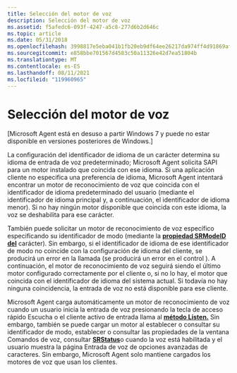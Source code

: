 ```yaml
---
title: Selección del motor de voz
description: Selección del motor de voz
ms.assetid: f5afedc6-093f-4247-a5c8-277d6b2d646c
ms.topic: article
ms.date: 05/31/2018
ms.openlocfilehash: 3998817e5eba041b1fb20eb9df64ee26217da974ff4d91869af05fbf15cc4f9d
ms.sourcegitcommit: e858bbe701567d4583c50a11326e42d7ea51804b
ms.translationtype: MT
ms.contentlocale: es-ES
ms.lasthandoff: 08/11/2021
ms.locfileid: "119960965"
---
```

# <a name="speech-engine-selection"></a>Selección del motor de voz

\[Microsoft Agent está en desuso a partir Windows 7 y puede no estar disponible en versiones posteriores de Windows.\]

La configuración del identificador de idioma de un carácter determina su idioma de entrada de voz predeterminado; Microsoft Agent solicita SAPI para un motor instalado que coincida con ese idioma. Si una aplicación cliente no especifica una preferencia de idioma, Microsoft Agent intentará encontrar un motor de reconocimiento de voz que coincida con el identificador de idioma predeterminado del usuario (mediante el identificador de idioma principal y, a continuación, el identificador de idioma menor). Si no hay ningún motor disponible que coincida con este idioma, la voz se deshabilita para ese carácter.

También puede solicitar un motor de reconocimiento de voz específico especificando su identificador de modo (mediante la [**propiedad SRModeID del**](srmodeid-property.md) carácter). Sin embargo, si el identificador de idioma de ese identificador de modo no coincide con la configuración de idioma del cliente, se producirá un error en la llamada (se producirá un error en el control ). A continuación, el motor de reconocimiento de voz seguirá siendo el último motor configurado correctamente por el cliente o, si no lo hay, el motor que coincida con el identificador de idioma del sistema actual. Si todavía no hay ninguna coincidencia, la entrada de voz no está disponible para ese cliente.

Microsoft Agent carga automáticamente un motor de reconocimiento de voz cuando un usuario inicia la entrada de voz presionando la tecla de acceso rápido Escucha o el cliente activo de entrada llama al [**método Listen.**](listen-method.md) Sin embargo, también se puede cargar un motor al establecer o consultar su identificador de modo, establecer o consultar las propiedades de la ventana Comandos de voz, consultar [**SRStatus**](srstatus-property.md)o cuando la voz está habilitada y el usuario muestra la página Entrada de voz de opciones avanzadas de caracteres. Sin embargo, Microsoft Agent solo mantiene cargados los motores de voz que usan los clientes.

 

 




